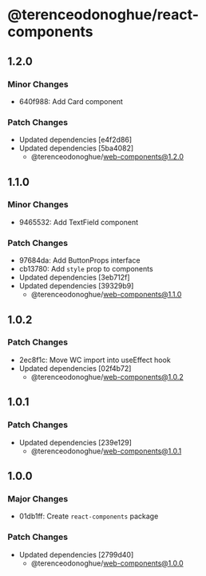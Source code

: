 # @terenceodonoghue/react-components

## 1.2.0

### Minor Changes

- 640f988: Add Card component

### Patch Changes

- Updated dependencies [e4f2d86]
- Updated dependencies [5ba4082]
  - @terenceodonoghue/web-components@1.2.0

## 1.1.0

### Minor Changes

- 9465532: Add TextField component

### Patch Changes

- 97684da: Add ButtonProps interface
- cb13780: Add `style` prop to components
- Updated dependencies [3eb712f]
- Updated dependencies [39329b9]
  - @terenceodonoghue/web-components@1.1.0

## 1.0.2

### Patch Changes

- 2ec8f1c: Move WC import into useEffect hook
- Updated dependencies [02f4b72]
  - @terenceodonoghue/web-components@1.0.2

## 1.0.1

### Patch Changes

- Updated dependencies [239e129]
  - @terenceodonoghue/web-components@1.0.1

## 1.0.0

### Major Changes

- 01db1ff: Create `react-components` package

### Patch Changes

- Updated dependencies [2799d40]
  - @terenceodonoghue/web-components@1.0.0
